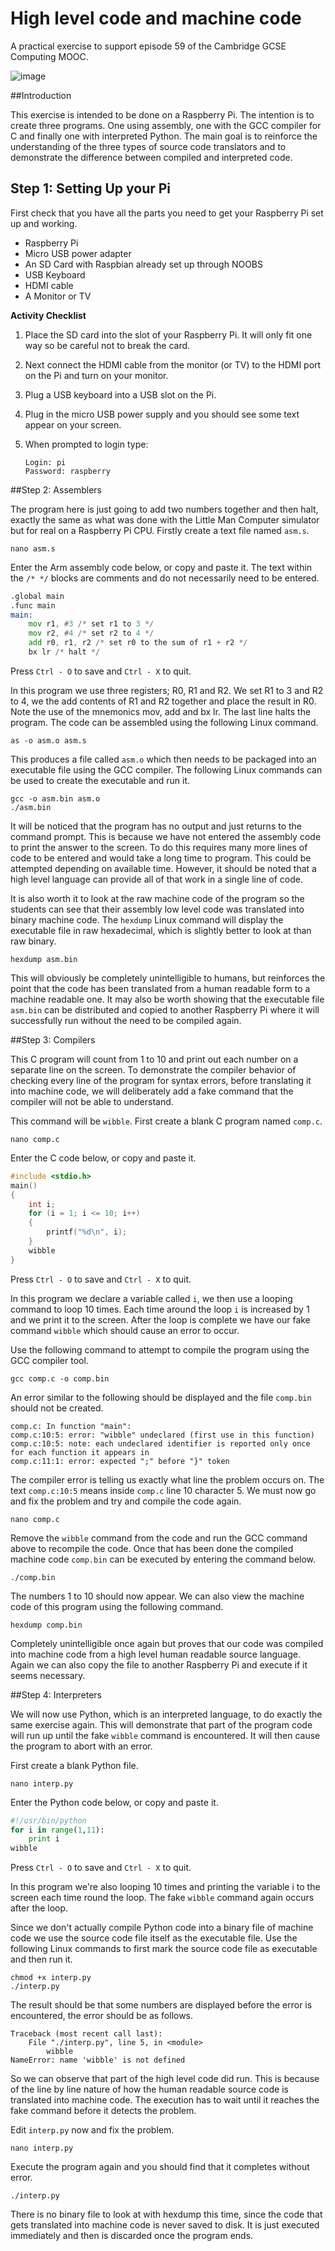 High level code and machine code
=============
A practical exercise to support episode 59 of the Cambridge GCSE Computing MOOC.

![image](./images/cover.jpg "Cover Image")

##Introduction

This exercise is intended to be done on a Raspberry Pi.  The intention is to create three programs.  One using assembly, one with the GCC compiler for C and finally one with interpreted Python.  The main goal is to reinforce the understanding of the three types of source code translators and to demonstrate the difference between compiled and interpreted code.

## Step 1: Setting Up your Pi
First check that you have all the parts you need to get your Raspberry Pi set up and working.

- Raspberry Pi
- Micro USB power adapter
- An SD Card with Raspbian already set up through NOOBS
- USB Keyboard
- HDMI cable
- A Monitor or TV

**Activity Checklist**

1.	Place the SD card into the slot of your Raspberry Pi. It will only fit one way so be careful not to break the card. 
2.	Next connect the HDMI cable from the monitor (or TV) to the HDMI port on the Pi and turn on your monitor. 
3.	Plug a USB keyboard into a USB slot on the Pi.
4.	Plug in the micro USB power supply and you should see some text appear on your screen.
5.	When prompted to login type:

	```
	Login: pi
	Password: raspberry
	```

##Step 2: Assemblers

The program here is just going to add two numbers together and then halt, exactly the same as what was done with the Little Man Computer simulator but for real on a Raspberry Pi CPU.  Firstly create a text file named `asm.s`.

`nano asm.s`

Enter the Arm assembly code below, or copy and paste it.  The text within the `/* */` blocks are comments and do not necessarily need to be entered.

```asm
.global main
.func main
main:
	mov r1, #3 /* set r1 to 3 */
	mov r2, #4 /* set r2 to 4 */
	add r0, r1, r2 /* set r0 to the sum of r1 + r2 */
	bx lr /* halt */
```

Press `Ctrl - O` to save and `Ctrl - X` to quit.

In this program we use three registers; R0, R1 and R2.  We set R1 to 3 and R2 to 4, we the add contents of R1 and R2 together and place the result in R0.  Note the use of the mnemonics mov, add and bx lr.  The last line halts the program.  The code can be assembled using the following Linux command.

`as -o asm.o asm.s`

This produces a file called `asm.o` which then needs to be packaged into an executable file using the GCC compiler.  The following Linux commands can be used to create the executable and run it.

```
gcc -o asm.bin asm.o
./asm.bin
```

It will be noticed that the program has no output and just returns to the command prompt.  This is because we have not entered the assembly code to print the answer to the screen.  To do this requires many more lines of code to be entered and would take a long time to program.  This could be attempted depending on available time.  However, it should be noted that a high level language can provide all of that work in a single line of code.

It is also worth it to look at the raw machine code of the program so the students can see that their assembly low level code was translated into binary machine code.  The `hexdump` Linux command will display the executable file in raw hexadecimal, which is slightly better to look at than raw binary.

`hexdump asm.bin`

This will obviously be completely unintelligible to humans, but reinforces the point that the code has been translated from a human readable form to a machine readable one.  It may also be worth showing that the executable file `asm.bin` can be distributed and copied to another Raspberry Pi where it will successfully run without the need to be compiled again.

##Step 3: Compilers

This C program will count from 1 to 10 and print out each number on a separate line on the screen.  To demonstrate the compiler behavior of checking every line of the program for syntax errors, before translating it into machine code, we will deliberately add a fake command that the compiler will not be able to understand.

This command will be `wibble`.  First create a blank C program named `comp.c`.

`nano comp.c`

Enter the C code below, or copy and paste it.

```c
#include <stdio.h>
main()
{
	int i;
	for (i = 1; i <= 10; i++)
	{
		printf("%d\n", i);
	}
	wibble
}
```

Press `Ctrl - O` to save and `Ctrl - X` to quit.

In this program we declare a variable called `i`, we then use a looping command to loop 10 times.  Each time around the loop `i` is increased by 1 and we print it to the screen.  After the loop is complete we have our fake command `wibble` which should cause an error to occur.

Use the following command to attempt to compile the program using the GCC compiler tool.

`gcc comp.c -o comp.bin`

An error similar to the following should be displayed and the file `comp.bin` should not be created.

```
comp.c: In function "main":
comp.c:10:5: error: "wibble" undeclared (first use in this function)
comp.c:10:5: note: each undeclared identifier is reported only once for each function it appears in
comp.c:11:1: error: expected ";" before "}" token
```

The compiler error is telling us exactly what line the problem occurs on.  The text `comp.c:10:5` means inside `comp.c` line 10 character 5.  We must now go and fix the problem and try and compile the code again.  

`nano comp.c`

Remove the `wibble` command from the code and run the GCC command above to recompile the code.  Once that has been done the compiled machine code `comp.bin` can be executed by entering the command below.

`./comp.bin`

The numbers 1 to 10 should now appear.  We can also view the machine code of this program using the following command.

`hexdump comp.bin`

Completely unintelligible once again but proves that our code was compiled into machine code from a high level human readable source language.  Again we can also copy the file to another Raspberry Pi and execute if it seems necessary.

##Step 4: Interpreters

We will now use Python, which is an interpreted language, to do exactly the same exercise again.  This will demonstrate that part of the program code will run up until the fake `wibble` command is encountered.  It will then cause the program to abort with an error.

First create a blank Python file.

`nano interp.py`

Enter the Python code below, or copy and paste it.

```python
#!/usr/bin/python
for i in range(1,11):
	print i
wibble
```

Press `Ctrl - O` to save and `Ctrl - X` to quit.

In this program we're also looping 10 times and printing the variable i to the screen each time round the loop.  The fake `wibble` command again occurs after the loop.

Since we don't actually compile Python code into a binary file of machine code we use the source code file itself as the executable file.  Use the following Linux commands to first mark the source code file as executable and then run it.

```
chmod +x interp.py
./interp.py
```

The result should be that some numbers are displayed before the error is encountered, the error should be as follows.

```
Traceback (most recent call last):
	File "./interp.py", line 5, in <module>
		wibble
NameError: name 'wibble' is not defined
```

So we can observe that part of the high level code did run.  This is because of the line by line nature of how the human readable source code is translated into machine code.  The execution has to wait until it reaches the fake command before it detects the problem.

Edit `interp.py` now and fix the problem.  

`nano interp.py`

Execute the program again and you should find that it completes without error.

`./interp.py`

There is no binary file to look at with hexdump this time, since the code that gets translated into machine code is never saved to disk.  It is just executed immediately and then is discarded once the program ends.
